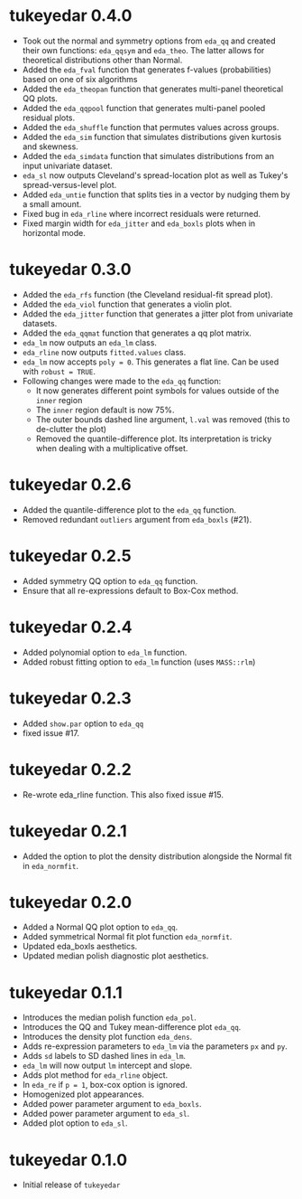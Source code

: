 # tukeyedar 0.4.0
*  Took out the normal and symmetry options from `eda_qq` and created their own functions:
   `eda_qqsym` and `eda_theo`. The latter allows for theoretical distributions other
   than Normal.
*  Added the `eda_fval` function that generates f-values (probabilities) based on one of six algorithms
*  Added the `eda_theopan` function that generates multi-panel theoretical QQ plots.
*  Added the `eda_qqpool` function that generates multi-panel pooled residual plots.
*  Added the `eda_shuffle` function that permutes values across groups.
*  Added the `eda_sim` function that simulates distributions given kurtosis and skewness.
*  Added the `eda_simdata` function that simulates distributions from an input univariate dataset.
*  `eda_sl` now outputs Cleveland's spread-location plot as well as Tukey's spread-versus-level plot.
*  Added `eda_untie` function that splits ties in a vector by nudging them by a small amount.
*  Fixed bug in `eda_rline` where incorrect residuals were returned.
*  Fixed margin width for `eda_jitter` and `eda_boxls` plots when in horizontal mode.

# tukeyedar 0.3.0
*  Added the `eda_rfs` function (the Cleveland residual-fit spread plot).
*  Added the `eda_viol` function that generates a violin plot.
*  Added the `eda_jitter` function that generates a jitter plot from univariate datasets.
*  Added the `eda_qqmat` function that generates a qq plot matrix.
* `eda_lm` now outputs an `eda_lm` class.
* `eda_rline` now outputs `fitted.values` class.
* `eda_lm` now accepts `poly = 0`. This generates a flat line. Can be used with `robust = TRUE`.
* Following changes were made to the `eda_qq` function:
     *  It now generates different point symbols for values outside of the `inner` region
     *  The `inner` region default is now 75%.
     *  The outer bounds dashed line argument, `l.val` was removed (this to de-clutter the plot)
     *  Removed the quantile-difference plot. Its interpretation is tricky when dealing with a multiplicative offset.  

# tukeyedar 0.2.6
* Added the quantile-difference plot to the `eda_qq` function.
* Removed redundant `outliers` argument from `eda_boxls` (#21).

# tukeyedar 0.2.5
* Added symmetry QQ option to `eda_qq` function.
* Ensure that all re-expressions default to Box-Cox method.

# tukeyedar 0.2.4
* Added polynomial option to `eda_lm` function.
* Added robust fitting option to `eda_lm` function (uses `MASS::rlm`)

# tukeyedar 0.2.3
* Added `show.par` option  to `eda_qq`
* fixed issue #17.

# tukeyedar 0.2.2
* Re-wrote eda_rline function. This also fixed issue #15.

# tukeyedar 0.2.1
* Added the option to plot the density distribution alongside the Normal fit in `eda_normfit`.

# tukeyedar 0.2.0
* Added a Normal QQ plot option to `eda_qq`.
* Added symmetrical Normal fit plot function `eda_normfit`.
* Updated eda_boxls aesthetics.
* Updated median polish diagnostic plot aesthetics.

# tukeyedar 0.1.1

* Introduces the median polish function `eda_pol`.
* Introduces the QQ and Tukey mean-difference plot `eda_qq`.
* Introduces the density plot function `eda_dens`.
* Adds re-expression parameters to `eda_lm` via the parameters `px` and `py`.
* Adds `sd` labels to SD dashed lines in `eda_lm`.
* `eda_lm` will now output `lm` intercept and slope.
* Adds plot method for `eda_rline` object.
* In `eda_re` if `p = 1`, box-cox option is ignored.
* Homogenized plot appearances.
* Added power parameter argument to `eda_boxls`.
* Added power parameter argument to `eda_sl`.
* Added plot option to `eda_sl`.

# tukeyedar 0.1.0

* Initial release of `tukeyedar`


